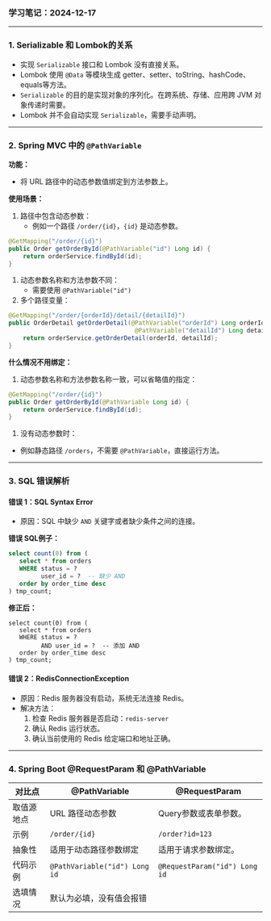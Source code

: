 ### **学习笔记：2024-12-17**

------

### 1. Serializable 和 Lombok的关系

- 实现 `Serializable` 接口和 Lombok 没有直接关系。
- Lombok 使用 `@Data` 等模块生成 getter、setter、toString、hashCode、equals等方法。
- `Serializable` 的目的是实现对象的序列化。在跨系统、存储、应用跨 JVM 对象传递时需要。
- Lombok 并不会自动实现 `Serializable`，需要手动声明。

------

### 2. Spring MVC 中的 `@PathVariable`

**功能：**

- 将 URL 路径中的动态参数值绑定到方法参数上。

**使用场景：**

1. 路径中包含动态参数：
   - 例如一个路径 `/order/{id}`，`{id}` 是动态参数。

```java
@GetMapping("/order/{id}")
public Order getOrderById(@PathVariable("id") Long id) {
    return orderService.findById(id);
}
```

1. 动态参数名称和方法参数不同：
   - 需要使用 `@PathVariable("id")`
2. 多个路径变量：

```java
@GetMapping("/order/{orderId}/detail/{detailId}")
public OrderDetail getOrderDetail(@PathVariable("orderId") Long orderId,
                                   @PathVariable("detailId") Long detailId) {
    return orderService.getOrderDetail(orderId, detailId);
}
```

**什么情况不用绑定：**

1. 动态参数名称和方法参数名称一致，可以省略值的指定：

```java
@GetMapping("/order/{id}")
public Order getOrderById(@PathVariable Long id) {
    return orderService.findById(id);
}
```

1. 没有动态参数时：

- 例如静态路径 `/orders`，不需要 `@PathVariable`，直接运行方法。

------

### 3. SQL 错误解析

#### **错误 1：SQL Syntax Error**

- 原因：SQL 中缺少 `AND` 关键字或者缺少条件之间的连接。

**错误 SQL例子：**

```sql
select count(0) from (
   select * from orders
   WHERE status = ?
         user_id = ?  -- 缺少 AND
   order by order_time desc
) tmp_count;
```

**修正后：**

```mysql
select count(0) from (
   select * from orders
   WHERE status = ?
         AND user_id = ?  -- 添加 AND
   order by order_time desc
) tmp_count;
```

#### **错误 2：RedisConnectionException**

- 原因：Redis 服务器没有启动，系统无法连接 Redis。
- 解决方法：
  1. 检查 Redis 服务器是否启动：`redis-server`
  2. 确认 Redis 运行状态。
  3. 确认当前使用的 Redis 给定端口和地址正确。

------

### 4. Spring Boot @RequestParam 和 @PathVariable

| 对比点     | @PathVariable                 | @RequestParam                 |
| ---------- | ----------------------------- | ----------------------------- |
| 取值源地点 | URL 路径动态参数              | Query参数或表单参数。         |
| 示例       | `/order/{id}`                 | `/order?id=123`               |
| 抽象性     | 适用于动态路径参数绑定        | 适用于请求参数绑定。          |
| 代码示例   | `@PathVariable("id") Long id` | `@RequestParam("id") Long id` |
| 选填情况   | 默认为必填，没有值会报错      |                               |